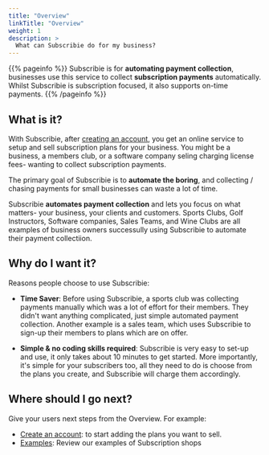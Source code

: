 ```yaml
---
title: "Overview"
linkTitle: "Overview"
weight: 1
description: >
  What can Subscribie do for my business?
---
```


{{% pageinfo %}}
Subscribie is for **automating payment collection**, businesses use this service to collect **subscription payments** automatically. <br /> Whilst Subscribie
is subscription focused, it also supports on-time payments.
{{% /pageinfo %}}

## What is it?

With Subscribie, after [creating an account](https://subscribie.co.uk/), you get an online service to setup and sell subscription plans for your business. You might be a business, a members club, or a software company seling charging license fees- wanting to collect subscription payments.

The primary goal of Subscribie is to **automate the boring**, and collecting / chasing payments for small businesses can waste a lot of time.

Subscribie **automates payment collection** and lets you focus on what matters- your business, your clients and customers. Sports Clubs, Golf Instructors, Software companies, Sales Teams, and Wine Clubs are all examples of business owners successully using Subscribie to automate their payment collectiion.

## Why do I want it?

Reasons people choose to use Subscribie:

* **Time Saver**: Before using Subscribie, a sports club was collecting payments manually which was a lot of effort for their members. They didn't want anything complicated, just simple automated payment collection. Another example is a sales team, which uses Subscribie to sign-up their members to plans which are on offer.

* **Simple & no coding skills required**: Subscribie is very easy to set-up and use, it only takes about 10 minutes to get started. More importantly, it's simple for your subscribers too, all they need to do is choose from the plans you create, and Subscribie will charge them accordingly.

## Where should I go next?

Give your users next steps from the Overview. For example:

* [Create an account](https://subscribie.co.uk/): to start adding the plans you want to sell.
* [Examples](/docs/examples/): Review our examples of Subscription shops

